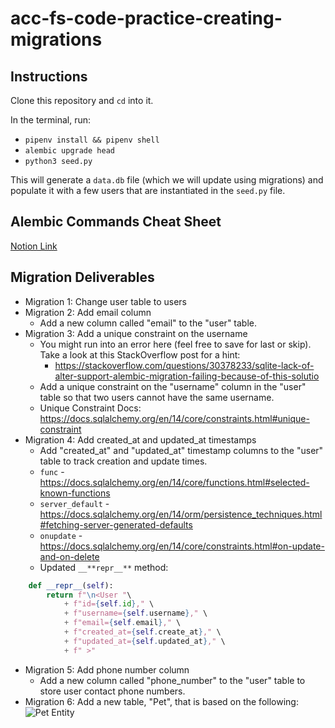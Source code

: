 # acc-fs-code-practice-creating-migrations

## Instructions

Clone this repository and `cd` into it. 

In the terminal, run:
- `pipenv install && pipenv shell`
- `alembic upgrade head`
- `python3 seed.py`

This will generate a `data.db` file (which we will update using migrations) and populate it with a few users that are instantiated in the `seed.py` file.

## Alembic Commands Cheat Sheet
[Notion Link](https://furry-shrimp-4f0.notion.site/Alembic-Commands-Cheat-Sheet-1561ad0f713d43bfbb3f559a3e29ec03?pvs=25)

## Migration Deliverables

- Migration 1: Change user table to users
- Migration 2: Add email column
    - Add a new column called "email" to the "user" table.
- Migration 3: Add a unique constraint on the username
    - You might run into an error here (feel free to save for last or skip). Take a look at this StackOverflow post for a hint:
        -  https://stackoverflow.com/questions/30378233/sqlite-lack-of-alter-support-alembic-migration-failing-because-of-this-solutio
    - Add a unique constraint on the "username" column in the "user" table so that two users cannot have the same username.
    - Unique Constraint Docs: https://docs.sqlalchemy.org/en/14/core/constraints.html#unique-constraint
- Migration 4: Add created_at and updated_at timestamps
    - Add "created_at" and "updated_at" timestamp columns to the "user" table to track creation and update times.
    - `func` - https://docs.sqlalchemy.org/en/14/core/functions.html#selected-known-functions
    - `server_default` - https://docs.sqlalchemy.org/en/14/orm/persistence_techniques.html#fetching-server-generated-defaults
    - `onupdate` - https://docs.sqlalchemy.org/en/14/core/constraints.html#on-update-and-on-delete
    - Updated `__**repr__**` method:
        
```python
    def __repr__(self):
        return f"\n<User "\
            + f"id={self.id}," \
            + f"username={self.username}," \
            + f"email={self.email}," \
            + f"created_at={self.create_at}," \
            + f"updated_at={self.updated_at}," \
            + f" >"
```
    
- Migration 5: Add phone number column
    - Add a new column called "phone_number" to the "user" table to store user contact phone numbers.
- Migration 6: Add a new table, "Pet", that is based on the following:
    ![Pet Entity](https://github.com/codetombomb/acc-fs-code-practice-creating-migrations/main/images/pet-entiry.png)


